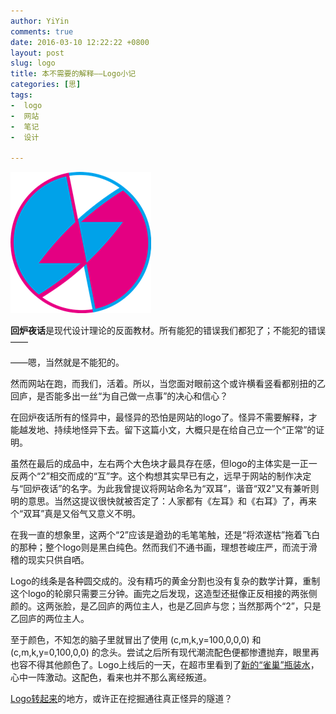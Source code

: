 ```yaml
---
author: YiYin
comments: true
date: 2016-03-10 12:22:22 +0800
layout: post
slug: logo
title: 本不需要的解释——Logo小记
categories: [思]
tags:
-  logo
-  网站
-  笔记
-  设计

---
```

![](/public/images/logoxiao.png)

**回炉夜话**是现代设计理论的反面教材。所有能犯的错误我们都犯了；不能犯的错误——

——嗯，当然就是不能犯的。

然而网站在跑，而我们，活着。所以，当您面对眼前这个或许横看竖看都别扭的乙回庐，是否能多出一丝“为自己做一点事”的决心和信心？

在回炉夜话所有的怪异中，最怪异的恐怕是网站的logo了。怪异不需要解释，才能越发地、持续地怪异下去。留下这篇小文，大概只是在给自己立一个“正常”的证明。

虽然在最后的成品中，左右两个大色块才最具存在感，但logo的主体实是一正一反两个“2”相交而成的“互”字。这个构想其实早已有之，远早于网站的制作决定与“回炉夜话”的名字。为此我曾提议将网站命名为“双耳”，谐音“双2”又有兼听则明的意思。当然这提议很快就被否定了：人家都有《左耳》和《右耳》了，再来个“双耳”真是又俗气又意义不明。

在我一直的想象里，这两个“2”应该是遒劲的毛笔笔触，还是“将浓遂枯”拖着飞白的那种；整个logo则是黑白纯色。然而我们不通书画，理想苍峻庄严，而流于滑稽的现实只供自哂。

Logo的线条是各种圆交成的。没有精巧的黄金分割也没有复杂的数学计算，重制这个logo的轮廓只需要三分钟。画完之后发现，这造型还挺像正反相接的两张侧颜的。这两张脸，是乙回庐的两位主人，也是乙回庐与您；当然那两个“2”，只是乙回庐的两位主人。

至于颜色，不知怎的脑子里就冒出了使用  (c,m,k,y=100,0,0,0)  和  (c,m,k,y=0,100,0,0)   的念头。尝试之后所有现代潮流配色便都惨遭抛弃，眼里再也容不得其他颜色了。Logo上线后的一天，在超市里看到了[新的“雀巢”瓶装水](http://www.nestle-waters.cn/news/detail/7)，心中一阵激动。这配色，看来也并不那么离经叛道。

[Logo转起来](http://whyhow.github.io/8About)的地方，或许正在挖掘通往真正怪异的隧道？





